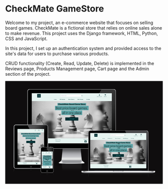 # CheckMate GameStore

Welcome to my project, an e-commerce website that focuses on selling board games. CheckMate is a fictional store that relies on online sales alone to make revenue.
This project uses the Django framework, HTML, Python, CSS and JavaScript.

In this project, I set up an authentication system and provided access to the site's data for users to purchase various products.

CRUD functionality (Create, Read, Update, Delete) is implemented in the Reviews page, Products Management page, Cart page and the Admin section of the project.

![website preview](/readme_files/website-preview.png)

 
